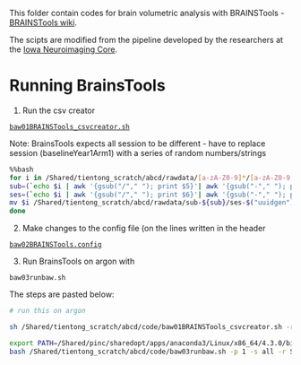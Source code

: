 This folder contain codes for brain volumetric analysis with BRAINSTools - [BRAINSTools wiki](https://github.com/BRAINSia/BRAINSTools/wiki).

The scipts are modified from the pipeline developed by the researchers at the [Iowa Neuroimaging Core](https://github.com/TKoscik/nimg_core/blob/master/pipelines/structural_volumetrics/baw.md).

# Running BrainsTools

1. Run the csv creator

[`baw01BRAINSTools_csvcreator.sh`](https://github.com/tientong98/thesis/blob/master/BRAINSTools%20Analysis/baw01BRAINSTools_csvcreator.sh)

Note: BrainsTools expects all session to be different - have to replace session (baselineYear1Arm1) with a series of random numbers/strings 

```bash
%%bash
for i in /Shared/tientong_scratch/abcd/rawdata/[a-zA-Z0-9]*/[a-zA-Z0-9]* ; do 
sub=(`echo $i | awk '{gsub("/"," "); print $5}'| awk '{gsub("-"," "); print $2}'`)
ses=(`echo $i | awk '{gsub("/"," "); print $6}'| awk '{gsub("-"," "); print $2}'`)
mv $i /Shared/tientong_scratch/abcd/rawdata/sub-${sub}/ses-$("uuidgen")
done
```

2. Make changes to the config file (on the lines written in the header

[`baw02BRAINSTools.config`](https://github.com/tientong98/thesis/blob/master/BRAINSTools%20Analysis/baw02BRAINSTools.config)

3. Run BrainsTools on argon with

`baw03runbaw.sh`

The steps are pasted below:


```bash
# run this on argon

sh /Shared/tientong_scratch/abcd/code/baw01BRAINSTools_csvcreator.sh -r /Shared/tientong_scratch -p abcd -o /Shared/tientong_scratch/abcd/derivatives/baw/200129.csv

export PATH=/Shared/pinc/sharedopt/apps/anaconda3/Linux/x86_64/4.3.0/bin:$PATH
bash /Shared/tientong_scratch/abcd/code/baw03runbaw.sh -p 1 -s all -r SGEGraph -c /Shared/tientong_scratch/abcd/code/baw02BRAINSTools.config
```
